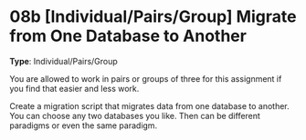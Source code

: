 # 08b [Individual/Pairs/Group] Migrate from One Database to Another

**Type**: Individual/Pairs/Group

You are allowed to work in pairs or groups of three for this assignment if you find that easier and less work.

Create a migration script that migrates data from one database to another. You can choose any two databases you like. Then can be different paradigms or even the same paradigm.